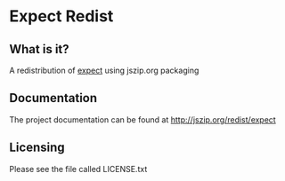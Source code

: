 Expect Redist
====================

What is it?
-----------

A redistribution of [expect][1] using jszip.org packaging

Documentation
-------------

The project documentation can be found at http://jszip.org/redist/expect

Licensing
---------

Please see the file called LICENSE.txt

  [1]: https://github.com/LearnBoost/expect.js
